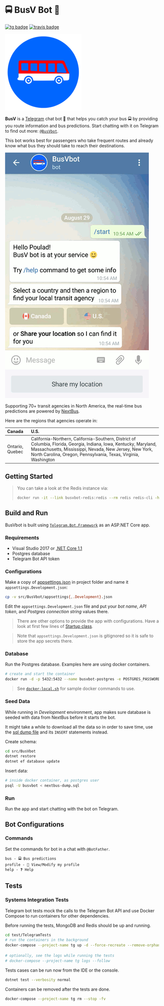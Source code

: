 # 🚍 BusV Bot 🤖

[![tg badge]](https://t.me/BusVbot)
[![travis badge]](https://travis-ci.org/pouladpld/BusVbot)

[![BusVbot logo](./docs/logo.png)](https://t.me/BusVbot)

**BusV** is a [Telegram] chat bot 🤖 that helps you catch your bus 🚍 by providing you route information and bus predictions. Start chatting with it on Telegram to find out more: [`@BusVbot`](https://t.me/BusVbot).

This bot works best for passengers who take frequent routes and already know what bus they should take to reach their destinations.

[![BusVbot demo](./docs/demo.gif)](https://t.me/BusVbot)

Supporting 70+ transit agencies in North America, the real-time bus predictions are powered by [NextBus].

Here are the regions that agencies operate in:

| Canada | U.S. |
| :----- | :-- |
| Ontario, Quebec | California-Northern, California-Southern, District of Columbia, Florida, Georgia, Indiana, Iowa, Kentucky, Maryland, Massachusetts, Mississippi, Nevada, New Jersey, New York, North Carolina, Oregon, Pennsylvania, Texas, Virginia, Washington |

## Getting Started

> You can take a look at the Redis instance via:
> ```sh
> docker run -it --link busvbot-redis:redis --rm redis redis-cli -h redis -p 6379
> ```

## Build and Run

BusVbot is built using [`Telegram.Bot.Framework`](https://github.com/pouladpld/Telegram.Bot.Framework) as an ASP.NET Core app.

### Requirements

- Visual Studio 2017 or [.NET Core 1.1](https://github.com/dotnet/core/blob/master/release-notes/download-archive.md)
- Postgres database
- Telegram Bot API token

### Configurations

Make a copy of [appsettings.json](./src/BusVbot/appsettings.json) in project folder and name it `appsettings.Development.json`:

```bash
cp -v src/BusVbot/appsettings{,.Development}.json
```

Edit the `appsettings.Development.json` file and put your _bot name_,  _API token_, and _Postgres connection string_ values there.

> There are other options to provide the app with configurations. Have a look at first few lines of [Startup class](./src/BusVbot/Startup.cs).

> Note that `appsettings.Development.json` is gitignored so it is safe to store the app secrets there.

### Database

Run the Postgres database. Examples here are using docker containers.

```bash
# create and start the container
docker run -d -p 5432:5432 --name busvbot-postgres -e POSTGRES_PASSWORD=password -e POSTGRES_USER=busvbot -e POSTGRES_DB=busvbot postgres
```

> See [`docker-local.sh`](./src/scripts/docker-local.sh) for sample docker commands to use.

### Seed Data

While running in _Development_ environment, app makes sure database is seeded with data from NextBus before it starts the bot.

It might take a while to download all the data so in order to save time, use the [sql dump file](./src/BusVbot/Data/nextbus-dump.sql) and its `INSERT` statements instead.

Create schema:

```bash
cd src/BusVbot
dotnet restore
dotnet ef database update
```

Insert data:

```bash
# inside docker container, as postgres user
psql -U busvbot < nextbus-dump.sql
```

### Run

Run the app and start chatting with the bot on Telegram.

## Bot Configurations

### Commands

Set the commands for bot in a chat with `@BotFather`.

```text
bus - 🚍 Bus predictions
profile - 👤 View/Modify my profile
help - ❓ Help
```

## Tests

### Systems Integration Tests

Telegram bot tests mock the calls to the Telegram Bot API and use Docker Compose to run containers for other dependencies.

Before running the tests, MongoDB and Redis should be up and running.

```sh
cd test/TelegramTests
# run the containers in the background
docker-compose --project-name tg up -d --force-recreate --remove-orphans

# optionally, see the logs while running the tests
# docker-compose --project-name tg logs --follow
```

Tests cases can be run now from the IDE or the console.

```sh
dotnet test --verbosity normal
```

Containers can be removed after the tests are done.

```sh
docker-compose --project-name tg rm --stop -fv
```

[tg badge]: https://img.shields.io/badge/@BusVbot-Telegram-blue.svg?style=flat-square
[travis badge]: https://img.shields.io/travis/poulad/BusVbot/master.svg?style=flat-square&label=Build
[Telegram]: https://www.telegram.org
[NextBus]: https://www.nextbus.com

